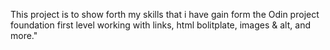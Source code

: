  
 This project is to show forth my skills that i have gain form the Odin project foundation first level working with links, html bolitplate, images & alt, and more."


 

 